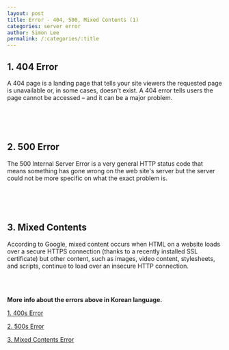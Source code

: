 ```yaml
---
layout: post
title: Error - 404, 500, Mixed Contents (1)
categories: server error
author: Simon Lee
permalink: /:categories/:title
---
```


## 1. 404 Error

A 404 page is a landing page that tells your site viewers the requested page is unavailable or, in some cases, doesn't exist. A 404 error tells users the page cannot be accessed – and it can be a major problem.

<br>
<br>
<br>

## 2. 500 Error

The 500 Internal Server Error is a very general HTTP status code that means something has gone wrong on the web site's server but the server could not be more specific on what the exact problem is.

<br>
<br>
<br>

## 3. Mixed Contents

According to Google, mixed content occurs when HTML on a website loads over a secure HTTPS connection (thanks to a recently installed SSL certificate) but other content, such as images, video content, stylesheets, and scripts, continue to load over an insecure HTTP connection.

<br>
<br>

<strong>More info about the errors above in Korean language.</strong>

[1. 400s Error][400-error]

[2. 500s Error][500-error]

[3. Mixed Contents Error][mixed-contents]

[400-error]: https://blog.naver.com/tnsand7/222221142698
[500-error]: https://blog.naver.com/tnsand7/222221154907
[mixed-contents]: https://blog.naver.com/on21life/222007672517
